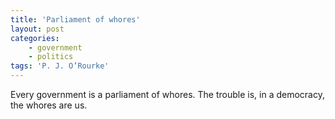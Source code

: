 ```yaml
---
title: 'Parliament of whores'
layout: post
categories:
    - government
    - politics
tags: 'P. J. O’Rourke'
---
```


Every government is a parliament of whores. The trouble is, in a democracy, the whores are us.